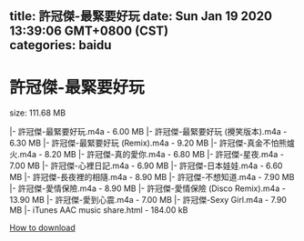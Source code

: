 
title: 許冠傑-最緊要好玩
date: Sun Jan 19 2020 13:39:06 GMT+0800 (CST)    
categories: baidu
---

# 許冠傑-最緊要好玩
size: 111.68 MB
 
 
|- 許冠傑-最緊要好玩.m4a - 6.00 MB
|- 許冠傑-最緊要好玩 (攪笑版本).m4a - 6.30 MB
|- 許冠傑-最緊要好玩 (Remix).m4a - 9.20 MB
|- 許冠傑-真金不怕熊爐火.m4a - 8.20 MB
|- 許冠傑-真的愛你.m4a - 6.80 MB
|- 許冠傑-星夜.m4a - 7.00 MB
|- 許冠傑-心裡日記.m4a - 6.90 MB
|- 許冠傑-日本娃娃.m4a - 6.60 MB
|- 許冠傑-長夜裡的相隨.m4a - 8.90 MB
|- 許冠傑-不想知道.m4a - 7.90 MB
|- 許冠傑-愛情保險.m4a - 8.90 MB
|- 許冠傑-愛情保險 (Disco Remix).m4a - 13.90 MB
|- 許冠傑-愛到心震.m4a - 7.00 MB
|- 許冠傑-Sexy Girl.m4a - 7.90 MB
|- iTunes AAC music share.html - 184.00 kB

[How to download](https://bpcam.bemobtrk.com/go/2ceec3aa-1ca2-46d6-b9ff-aaa5c184517c?jno=92)